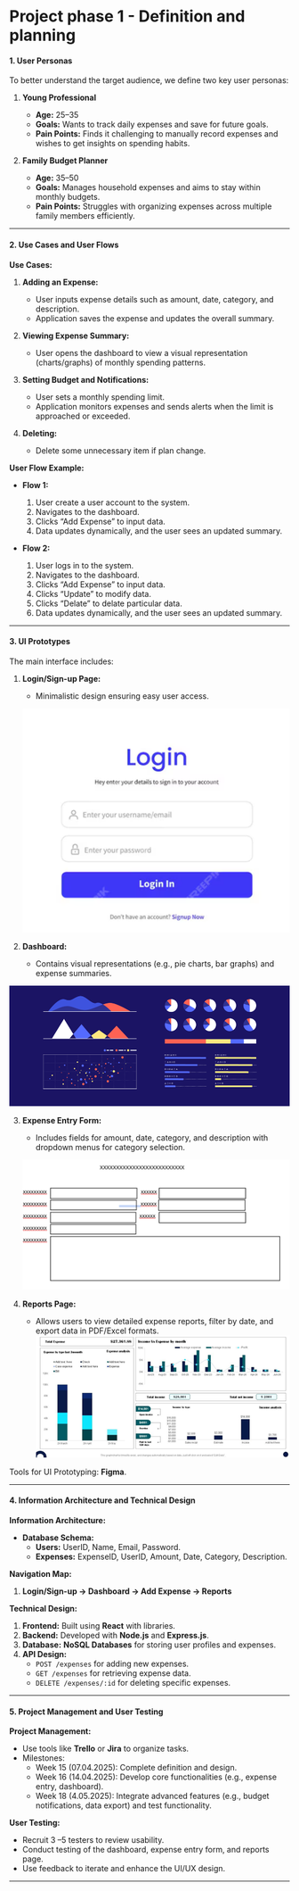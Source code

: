 # Project phase 1 - Definition and planning 
#### **1. User Personas**  
To better understand the target audience, we define two key user personas:
1. **Young Professional**  
   - **Age:** 25–35  
   - **Goals:** Wants to track daily expenses and save for future goals.  
   - **Pain Points:** Finds it challenging to manually record expenses and wishes to get insights on spending habits.  

2. **Family Budget Planner**  
   - **Age:** 35–50  
   - **Goals:** Manages household expenses and aims to stay within monthly budgets.  
   - **Pain Points:** Struggles with organizing expenses across multiple family members efficiently.

---

#### **2. Use Cases and User Flows**  
**Use Cases:**  
1. **Adding an Expense:**  
   - User inputs expense details such as amount, date, category, and description.  
   - Application saves the expense and updates the overall summary.  
   
2. **Viewing Expense Summary:**  
   - User opens the dashboard to view a visual representation (charts/graphs) of monthly spending patterns.  

3. **Setting Budget and Notifications:**  
   - User sets a monthly spending limit.  
   - Application monitors expenses and sends alerts when the limit is approached or exceeded.  
4. **Deleting:**  
   - Delete some unnecessary item if plan change.


**User Flow Example:**  
- **Flow 1:**  
  1. User create a user account to the system.  
  2. Navigates to the dashboard.  
  3. Clicks “Add Expense” to input data.  
  4. Data updates dynamically, and the user sees an updated summary.
 

- **Flow 2:**  
  1. User logs in to the system.  
  2. Navigates to the dashboard.  
  3. Clicks “Add Expense” to input data.
  4. Clicks “Update” to modify data.
  5. Clicks “Delate” to delate particular data.
  6. Data updates dynamically, and the user sees an updated summary.  


---

#### **3. UI Prototypes**  
The main interface includes:  
1. **Login/Sign-up Page:**  
   - Minimalistic design ensuring easy user access.  

   ![alt text](Photos/image.png)

2. **Dashboard:**  
   - Contains visual representations (e.g., pie charts, bar graphs) and expense summaries. 

![alt text](Photos/image-1.png)



3. **Expense Entry Form:**  
   - Includes fields for amount, date, category, and description with dropdown menus for category selection.  

   ![alt text](Photos/image-2.png)

4. **Reports Page:**  
   - Allows users to view detailed expense reports, filter by date, and export data in PDF/Excel formats. 
   ![alt text](Photos/image-3.png) 


Tools for UI Prototyping: **Figma**.  

---

#### **4. Information Architecture and Technical Design**  
**Information Architecture:**  
- **Database Schema:**  
  - **Users:** UserID, Name, Email, Password.  
  - **Expenses:** ExpenseID, UserID, Amount, Date, Category, Description.  

**Navigation Map:**  
1. **Login/Sign-up → Dashboard → Add Expense → Reports**  

**Technical Design:**  
1. **Frontend:** Built using **React** with libraries.  
2. **Backend:** Developed with **Node.js** and **Express.js**.  
3. **Database:** **NoSQL Databases** for storing user profiles and expenses.  
4. **API Design:**  
   - `POST /expenses` for adding new expenses.  
   - `GET /expenses` for retrieving expense data.  
   - `DELETE /expenses/:id` for deleting specific expenses.  

---

#### **5. Project Management and User Testing**  
**Project Management:**  
- Use tools like **Trello** or **Jira** to organize tasks.  
- Milestones:
  - Week 15 (07.04.2025): Complete definition and design.  
  - Week 16 (14.04.2025): Develop core functionalities (e.g., expense entry, dashboard).  
  - Week 18 (4.05.2025): Integrate advanced features (e.g., budget notifications, data export) and test functionality.  

**User Testing:**  
- Recruit 3 –5 testers to review usability.  
- Conduct testing of the dashboard, expense entry form, and reports page.  
- Use feedback to iterate and enhance the UI/UX design.

---
